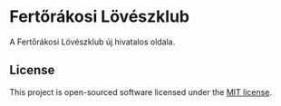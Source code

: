 # Fertőrákosi Lövészklub

A Fertőrákosi Lövészklub új hivatalos oldala.

## License
This project is open-sourced software licensed under the  [MIT license](http://opensource.org/licenses/MIT).
